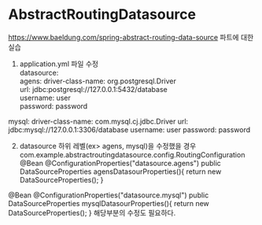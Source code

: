 # AbstractRoutingDatasource
https://www.baeldung.com/spring-abstract-routing-data-source 파트에 대한 실습

1. application.yml 파일 수정<br/>
  datasource:<br/>
    agens:
      driver-class-name: org.postgresql.Driver<br/>
      url: jdbc:postgresql://127.0.0.1:5432/database<br/>
      username: user<br/>
      password: password<br/>

  mysql:
    driver-class-name: com.mysql.cj.jdbc.Driver
    url: jdbc:mysql://127.0.0.1:3306/database
    username: user
    password: password
    
2. datasource 하위 레벨(ex> agens, mysql)을 수정했을 경우
  com.example.abstractroutingdatasource.config.RoutingConfiguration 
  @Bean
  @ConfigurationProperties("datasource.agens")
  public DataSourceProperties agensDatasourProperties(){
    return new DataSourceProperties();
  }

  @Bean
  @ConfigurationProperties("datasource.mysql")
  public DataSourceProperties mysqlDatasourProperties(){
    return new DataSourceProperties();
  }
  해당부분의 수정도 필요하다.
  
  
